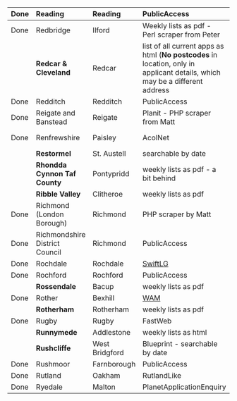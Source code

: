 | Done | Reading | Reading | PublicAccess | http://planning.reading.gov.uk/publicaccess/default.aspx |
|:-----|:--------|:--------|:-------------|:---------------------------------------------------------|
| Done | Redbridge | Ilford  | Weekly lists as pdf - Perl scraper from Peter | http://www.redbridge.gov.uk/cms/environment__planning/planning_and_regeneration/planning_dc.aspx |
|      | **Redcar & Cleveland** | Redcar  | list of all current apps as html (**No postcodes** in location, only in applicant details, which may be a different address | http://www.redcar-cleveland.gov.uk/Planning.nsf/ViewWebApplicationsByDate?readform |
| Done | Redditch | Redditch | PublicAccess | http://access.redditchbc.gov.uk/publicaccess/default.aspx |
| Done | Reigate and Banstead | Reigate | Planit - PHP scraper from Matt | http://www.reigate-banstead.gov.uk/planit03.asp          |
| Done | Renfrewshire | Paisley | AcolNet      | http://planning.renfrewshire.gov.uk/acolnetDCpages/acolnetcgi.gov?ACTION=UNWRAP&RIPNAME=Root.PgeSearch |
|      | **Restormel** | St. Austell | searchable by date | http://www.restormel.gov.uk/index.cfm?articleid=11668    |
|      | **Rhondda Cynnon Taf County** | Pontypridd | weekly lists as pdf - a bit behind | http://www.rhondda-cynon-taff.gov.uk/stellent/groups/public/documents/hcst/content.hcst?lang=en&textonly=false&xNodeID=608 |
|      | **Ribble Valley** | Clitheroe | weekly lists as pdf | http://www.ribblevalley.gov.uk/site/scripts/documents_info.php?documentID=386&pageNumber=1 |
| Done | Richmond (London Borough) | Richmond | PHP scraper by Matt | http://www2.richmond.gov.uk/PlanData2/Planning_Search.aspx |
| Done | Richmondshire District Council | Richmond | PublicAccess | http://publicaccess.richmondshire.gov.uk/publicaccess/   |
| Done | Rochdale | Rochdale | [SwiftLG](SwiftLG.md) | http://www.rochdale.gov.uk/swiftlg/apas/run/wphappcriteria.display |
| Done | Rochford | Rochford | PublicAccess | http://www.rochford.gov.uk/PublicAccess/                 |
|      | **Rossendale** | Bacup   | weekly lists as pdf | http://www.rossendale.gov.uk/site/scripts/download_info.php?downloadID=179 |
| Done | Rother  | Bexhill | [WAM](WAM.md) | http://www.planning.rother.gov.uk/WAM/search/pas/index.htm |
|      | **Rotherham** | Rotherham | weekly lists as pdf | http://www.rotherham.gov.uk/graphics/YourHome/Planning/Development+Control/Weekly+Planning+Applications/ |
| Done | Rugby   | Rugby   | FastWeb      | http://www.planningportal.rugby.gov.uk/search.asp        |
|      | **Runnymede** | Addlestone | weekly lists as html | http://ww2.runnymede.gov.uk/home/latest/wklyplanapps/wklyplanapps.asp |
|      | **Rushcliffe** | West Bridgford | Blueprint - searchable by date | http://www.document1.co.uk/blueprint/AdvSearch.asp       |
| Done | Rushmoor | Farnborough | PublicAccess | http://pa-dc.rushmoor.gov.uk/publicaccess/               |
| Done | Rutland | Oakham  | RutlandLike  | http://www.rutland.gov.uk/wellandplanning/searchparam.asp |
| Done | Ryedale | Malton  | PlanetApplicationEnquiry | http://www.ryedale.gov.uk/ispforms.asp?serviceKey=SysDoc-PlanetApplicationEnquiry |


